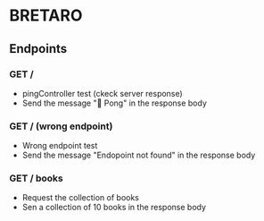 # BRETARO

## Endpoints

### GET /

- pingController test (ckeck server response)
- Send the message "🏓 Pong" in the response body

### GET / (wrong endpoint)

- Wrong endpoint test
- Send the message "Endopoint not found" in the response body

### GET / books

- Request the collection of books
- Sen a collection of 10 books in the response body
